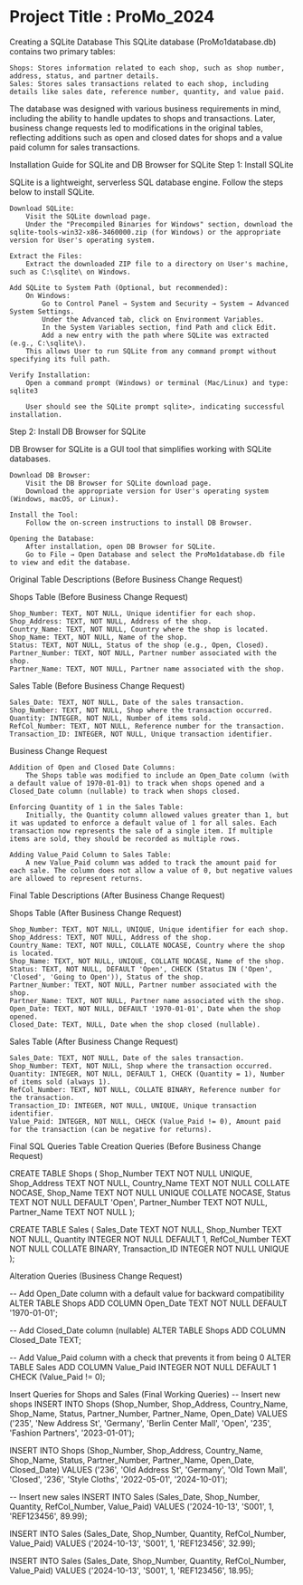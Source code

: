 # Project Title : ProMo_2024
Creating a SQLite Database
This SQLite database (ProMo1database.db) contains two primary tables:

    Shops: Stores information related to each shop, such as shop number, address, status, and partner details.
    Sales: Stores sales transactions related to each shop, including details like sales date, reference number, quantity, and value paid.

The database was designed with various business requirements in mind, including the ability to handle updates to shops and transactions. Later, business change requests led to modifications in the original tables, reflecting additions such as open and closed dates for shops and a value paid column for sales transactions.


Installation Guide for SQLite and DB Browser for SQLite
Step 1: Install SQLite

SQLite is a lightweight, serverless SQL database engine. Follow the steps below to install SQLite.

    Download SQLite:
        Visit the SQLite download page.
        Under the "Precompiled Binaries for Windows" section, download the sqlite-tools-win32-x86-3460000.zip (for Windows) or the appropriate version for User's operating system.

    Extract the Files:
        Extract the downloaded ZIP file to a directory on User's machine, such as C:\sqlite\ on Windows.

    Add SQLite to System Path (Optional, but recommended):
        On Windows:
            Go to Control Panel → System and Security → System → Advanced System Settings.
            Under the Advanced tab, click on Environment Variables.
            In the System Variables section, find Path and click Edit.
            Add a new entry with the path where SQLite was extracted (e.g., C:\sqlite\).
        This allows User to run SQLite from any command prompt without specifying its full path.

    Verify Installation:
        Open a command prompt (Windows) or terminal (Mac/Linux) and type: sqlite3

        User should see the SQLite prompt sqlite>, indicating successful installation.

Step 2: Install DB Browser for SQLite

DB Browser for SQLite is a GUI tool that simplifies working with SQLite databases.

    Download DB Browser:
        Visit the DB Browser for SQLite download page.
        Download the appropriate version for User's operating system (Windows, macOS, or Linux).

    Install the Tool:
        Follow the on-screen instructions to install DB Browser.

    Opening the Database:
        After installation, open DB Browser for SQLite.
        Go to File → Open Database and select the ProMo1database.db file to view and edit the database.

Original Table Descriptions (Before Business Change Request)

Shops Table (Before Business Change Request)

    Shop_Number: TEXT, NOT NULL, Unique identifier for each shop.
    Shop_Address: TEXT, NOT NULL, Address of the shop.
    Country_Name: TEXT, NOT NULL, Country where the shop is located.
    Shop_Name: TEXT, NOT NULL, Name of the shop.
    Status: TEXT, NOT NULL, Status of the shop (e.g., Open, Closed).
    Partner_Number: TEXT, NOT NULL, Partner number associated with the shop.
    Partner_Name: TEXT, NOT NULL, Partner name associated with the shop.

Sales Table (Before Business Change Request)

    Sales_Date: TEXT, NOT NULL, Date of the sales transaction.
    Shop_Number: TEXT, NOT NULL, Shop where the transaction occurred.
    Quantity: INTEGER, NOT NULL, Number of items sold.
    RefCol_Number: TEXT, NOT NULL, Reference number for the transaction.
    Transaction_ID: INTEGER, NOT NULL, Unique transaction identifier.

Business Change Request

    Addition of Open and Closed Date Columns:
        The Shops table was modified to include an Open_Date column (with a default value of 1970-01-01) to track when shops opened and a Closed_Date column (nullable) to track when shops closed.

    Enforcing Quantity of 1 in the Sales Table:
        Initially, the Quantity column allowed values greater than 1, but it was updated to enforce a default value of 1 for all sales. Each transaction now represents the sale of a single item. If multiple items are sold, they should be recorded as multiple rows.

    Adding Value_Paid Column to Sales Table:
        A new Value_Paid column was added to track the amount paid for each sale. The column does not allow a value of 0, but negative values are allowed to represent returns.

Final Table Descriptions (After Business Change Request)

Shops Table (After Business Change Request)

    Shop_Number: TEXT, NOT NULL, UNIQUE, Unique identifier for each shop.
    Shop_Address: TEXT, NOT NULL, Address of the shop.
    Country_Name: TEXT, NOT NULL, COLLATE NOCASE, Country where the shop is located.
    Shop_Name: TEXT, NOT NULL, UNIQUE, COLLATE NOCASE, Name of the shop.
    Status: TEXT, NOT NULL, DEFAULT 'Open', CHECK (Status IN ('Open', 'Closed', 'Going to Open')), Status of the shop.
    Partner_Number: TEXT, NOT NULL, Partner number associated with the shop.
    Partner_Name: TEXT, NOT NULL, Partner name associated with the shop.
    Open_Date: TEXT, NOT NULL, DEFAULT '1970-01-01', Date when the shop opened.
    Closed_Date: TEXT, NULL, Date when the shop closed (nullable).

Sales Table (After Business Change Request)

    Sales_Date: TEXT, NOT NULL, Date of the sales transaction.
    Shop_Number: TEXT, NOT NULL, Shop where the transaction occurred.
    Quantity: INTEGER, NOT NULL, DEFAULT 1, CHECK (Quantity = 1), Number of items sold (always 1).
    RefCol_Number: TEXT, NOT NULL, COLLATE BINARY, Reference number for the transaction.
    Transaction_ID: INTEGER, NOT NULL, UNIQUE, Unique transaction identifier.
    Value_Paid: INTEGER, NOT NULL, CHECK (Value_Paid != 0), Amount paid for the transaction (can be negative for returns).

Final SQL Queries
Table Creation Queries (Before Business Change Request)

CREATE TABLE Shops (
    Shop_Number TEXT NOT NULL UNIQUE,
    Shop_Address TEXT NOT NULL,
    Country_Name TEXT NOT NULL COLLATE NOCASE,
    Shop_Name TEXT NOT NULL UNIQUE COLLATE NOCASE,
    Status TEXT NOT NULL DEFAULT 'Open',
    Partner_Number TEXT NOT NULL,
    Partner_Name TEXT NOT NULL
);

CREATE TABLE Sales (
    Sales_Date TEXT NOT NULL,
    Shop_Number TEXT NOT NULL,
    Quantity INTEGER NOT NULL DEFAULT 1,
    RefCol_Number TEXT NOT NULL COLLATE BINARY,
    Transaction_ID INTEGER NOT NULL UNIQUE
);


Alteration Queries (Business Change Request)

-- Add Open_Date column with a default value for backward compatibility
ALTER TABLE Shops ADD COLUMN Open_Date TEXT NOT NULL DEFAULT '1970-01-01';

-- Add Closed_Date column (nullable)
ALTER TABLE Shops ADD COLUMN Closed_Date TEXT;

-- Add Value_Paid column with a check that prevents it from being 0
ALTER TABLE Sales ADD COLUMN Value_Paid INTEGER NOT NULL DEFAULT 1 CHECK (Value_Paid != 0);


Insert Queries for Shops and Sales (Final Working Queries)
-- Insert new shops
INSERT INTO Shops (Shop_Number, Shop_Address, Country_Name, Shop_Name, Status, Partner_Number, Partner_Name, Open_Date)
VALUES ('235', 'New Address St', 'Germany', 'Berlin Center Mall', 'Open', '235', 'Fashion Partners', '2023-01-01');

INSERT INTO Shops (Shop_Number, Shop_Address, Country_Name, Shop_Name, Status, Partner_Number, Partner_Name, Open_Date, Closed_Date)
VALUES ('236', 'Old Address St', 'Germany', 'Old Town Mall', 'Closed', '236', 'Style Cloths', '2022-05-01', '2024-10-01');

-- Insert new sales
INSERT INTO Sales (Sales_Date, Shop_Number, Quantity, RefCol_Number, Value_Paid)
VALUES ('2024-10-13', 'S001', 1, 'REF123456', 89.99);

INSERT INTO Sales (Sales_Date, Shop_Number, Quantity, RefCol_Number, Value_Paid)
VALUES ('2024-10-13', 'S001', 1, 'REF123456', 32.99);

INSERT INTO Sales (Sales_Date, Shop_Number, Quantity, RefCol_Number, Value_Paid)
VALUES ('2024-10-13', 'S001', 1, 'REF123456', 18.95);


    
